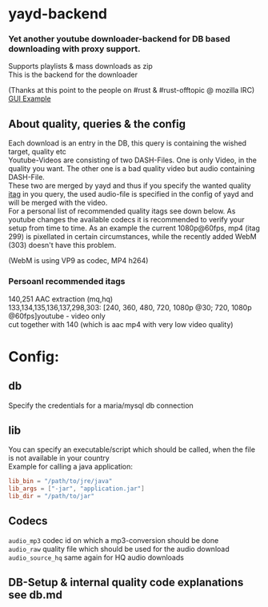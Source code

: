 # yayd-backend
### Yet another youtube downloader-backend for DB based downloading with proxy support. 
Supports playlists & mass downloads as zip  
This is the backend for the downloader  
  

(Thanks at this point to the people on #rust & #rust-offtopic @ mozilla IRC)  
[GUI Example](***REMOVED***)

## About quality, queries & the config
Each download is an entry in the DB, this query is containing the wished target, quality etc  
Youtube-Videos are consisting of two DASH-Files. One is only Video, in the quality you want.
The other one is a bad quality video but audio containing DASH-File.  
These two are merged by yayd and thus if you specify the wanted quality [itag](https://en.wikipedia.org/wiki/YouTube#Quality_and_formats)
in you query,
the used audio-file is specified in the config of yayd and will be merged with the video.  
For a personal list of recommended quality itags see down below.
As youtube changes the available codecs it is recommended to verify your setup from time to time.
As an example the current 1080p@60fps, mp4 (itag 299) is pixellated in certain circumstances, while the recently added
WebM (303) doesn't have this problem.  
  
(WebM is using VP9 as codec, MP4 h264)

### Persoanl recommended itags
140,251 AAC extraction (mq,hq)  
133,134,135,136,137,298,303: [240, 360, 480, 720, 1080p @30; 720, 1080p @60fps]youtube - video only  
cut together with 140 (which is aac mp4 with very low video quality)  

# Config:
## db
Specify the credentials for a maria/mysql db connection
## lib
You can specify an executable/script which should be called, when the file is not available in your country  
Example for calling a java application:  
```toml
lib_bin = "/path/to/jre/java"
lib_args = ["-jar", "application.jar"]
lib_dir = "/path/to/jar"
```
## Codecs
`audio_mp3` codec id on which a mp3-conversion should be done  
`audio_raw` quality file which should be used for the audio download  
`audio_source_hq` same again for HQ audio downloads  

## DB-Setup & internal quality code explanations see db.md